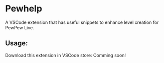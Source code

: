 # Pewhelp
A VSCode extension that has useful snippets to enhance level creation for PewPew Live.
## Usage:
Download this extension in VSCode store: Comming soon!